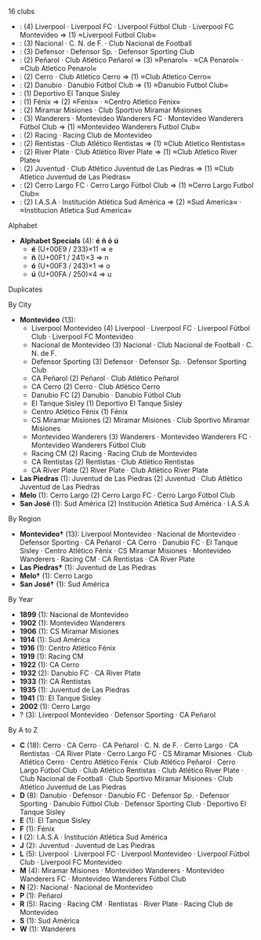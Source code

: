 16 clubs

-  : (4) Liverpool · Liverpool FC · Liverpool Fútbol Club · Liverpool FC Montevideo ⇒ (1) ≈Liverpool Futbol Club≈
-  : (3) Nacional · C. N. de F. · Club Nacional de Football
-  : (3) Defensor · Defensor Sp. · Defensor Sporting Club
-  : (2) Peñarol · Club Atlético Peñarol ⇒ (3) ≈Penarol≈ · ≈CA Penarol≈ · ≈Club Atletico Penarol≈
-  : (2) Cerro · Club Atlético Cerro ⇒ (1) ≈Club Atletico Cerro≈
-  : (2) Danubio · Danubio Fútbol Club ⇒ (1) ≈Danubio Futbol Club≈
-  : (1) Deportivo El Tanque Sisley
-  : (1) Fénix ⇒ (2) ≈Fenix≈ · ≈Centro Atletico Fenix≈
-  : (2) Miramar Misiones · Club Sportivo Miramar Misiones
-  : (3) Wanderers · Montevideo Wanderers FC · Montevideo Wanderers Fútbol Club ⇒ (1) ≈Montevideo Wanderers Futbol Club≈
-  : (2) Racing · Racing Club de Montevideo
-  : (2) Rentistas · Club Atlético Rentistas ⇒ (1) ≈Club Atletico Rentistas≈
-  : (2) River Plate · Club Atlético River Plate ⇒ (1) ≈Club Atletico River Plate≈
-  : (2) Juventud · Club Atlético Juventud de Las Piedras ⇒ (1) ≈Club Atletico Juventud de Las Piedras≈
-  : (2) Cerro Largo FC · Cerro Largo Fútbol Club ⇒ (1) ≈Cerro Largo Futbol Club≈
-  : (2) I.A.S.A · Institución Atlética Sud América ⇒ (2) ≈Sud America≈ · ≈Institucion Atletica Sud America≈




Alphabet

- **Alphabet Specials** (4):  **é**  **ñ**  **ó**  **ú** 
  - **é** (U+00E9 / 233)×11 ⇒ e
  - **ñ** (U+00F1 / 241)×3 ⇒ n
  - **ó** (U+00F3 / 243)×1 ⇒ o
  - **ú** (U+00FA / 250)×4 ⇒ u




Duplicates





By City

- **Montevideo** (13): 
  - Liverpool Montevideo  (4) Liverpool · Liverpool FC · Liverpool Fútbol Club · Liverpool FC Montevideo
  - Nacional de Montevideo  (3) Nacional · Club Nacional de Football · C. N. de F.
  - Defensor Sporting  (3) Defensor · Defensor Sp. · Defensor Sporting Club
  - CA Peñarol  (2) Peñarol · Club Atlético Peñarol
  - CA Cerro  (2) Cerro · Club Atlético Cerro
  - Danubio FC  (2) Danubio · Danubio Fútbol Club
  - El Tanque Sisley  (1) Deportivo El Tanque Sisley
  - Centro Atlético Fénix  (1) Fénix
  - CS Miramar Misiones  (2) Miramar Misiones · Club Sportivo Miramar Misiones
  - Montevideo Wanderers  (3) Wanderers · Montevideo Wanderers FC · Montevideo Wanderers Fútbol Club
  - Racing CM  (2) Racing · Racing Club de Montevideo
  - CA Rentistas  (2) Rentistas · Club Atlético Rentistas
  - CA River Plate  (2) River Plate · Club Atlético River Plate
- **Las Piedras** (1): Juventud de Las Piedras  (2) Juventud · Club Atlético Juventud de Las Piedras
- **Melo** (1): Cerro Largo  (2) Cerro Largo FC · Cerro Largo Fútbol Club
- **San José** (1): Sud América  (2) Institución Atlética Sud América · I.A.S.A




By Region

- **Montevideo†** (13):   Liverpool Montevideo · Nacional de Montevideo · Defensor Sporting · CA Peñarol · CA Cerro · Danubio FC · El Tanque Sisley · Centro Atlético Fénix · CS Miramar Misiones · Montevideo Wanderers · Racing CM · CA Rentistas · CA River Plate
- **Las Piedras†** (1):   Juventud de Las Piedras
- **Melo†** (1):   Cerro Largo
- **San José†** (1):   Sud América




By Year

- **1899** (1):   Nacional de Montevideo
- **1902** (1):   Montevideo Wanderers
- **1906** (1):   CS Miramar Misiones
- **1914** (1):   Sud América
- **1916** (1):   Centro Atlético Fénix
- **1919** (1):   Racing CM
- **1922** (1):   CA Cerro
- **1932** (2):   Danubio FC · CA River Plate
- **1933** (1):   CA Rentistas
- **1935** (1):   Juventud de Las Piedras
- **1941** (1):   El Tanque Sisley
- **2002** (1):   Cerro Largo
- ? (3):   Liverpool Montevideo · Defensor Sporting · CA Peñarol






By A to Z

- **C** (18): Cerro · CA Cerro · CA Peñarol · C. N. de F. · Cerro Largo · CA Rentistas · CA River Plate · Cerro Largo FC · CS Miramar Misiones · Club Atlético Cerro · Centro Atlético Fénix · Club Atlético Peñarol · Cerro Largo Fútbol Club · Club Atlético Rentistas · Club Atlético River Plate · Club Nacional de Football · Club Sportivo Miramar Misiones · Club Atlético Juventud de Las Piedras
- **D** (8): Danubio · Defensor · Danubio FC · Defensor Sp. · Defensor Sporting · Danubio Fútbol Club · Defensor Sporting Club · Deportivo El Tanque Sisley
- **E** (1): El Tanque Sisley
- **F** (1): Fénix
- **I** (2): I.A.S.A · Institución Atlética Sud América
- **J** (2): Juventud · Juventud de Las Piedras
- **L** (5): Liverpool · Liverpool FC · Liverpool Montevideo · Liverpool Fútbol Club · Liverpool FC Montevideo
- **M** (4): Miramar Misiones · Montevideo Wanderers · Montevideo Wanderers FC · Montevideo Wanderers Fútbol Club
- **N** (2): Nacional · Nacional de Montevideo
- **P** (1): Peñarol
- **R** (5): Racing · Racing CM · Rentistas · River Plate · Racing Club de Montevideo
- **S** (1): Sud América
- **W** (1): Wanderers




